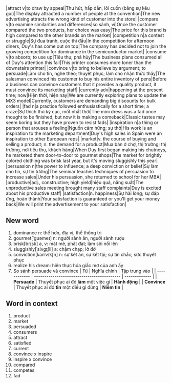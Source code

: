 ##
|attract v|to draw by appeal|Thu hút, hấp dẫn, lôi cuốn (bằng sự kêu gọi)|The display attracted a number of people at the convention|The new advertising attracts the wrong kind of customer into the store|
 |compare v|to examine similarities and differences|so sánh, ví|Once the customer compared the two products, her choice was easy|The price for this brand is high compared to the other brands on the market|
 |competition n|a contest or struggle|Sự đua tranh, cuộc thi đấu|In the competition for afternoon diners, Duy's has come out on top|The company has decided not to join the growing competition for dominance in the semiconductor market|
 |consume v|to absorb; to use up|Tiêu thụ; phá hủy|The business plans consumed all of Duy's attention this fall|This printer consumes more toner than the downstairs printer|
|convince v|to bring to believe by argument; to persuade|Làm cho tin, nghe theo; thuyết phục; làm cho nhận thức thấy|The salesman convinced his customer to buy his entire inventory of pens|Before a business can convince customers that it provides a quality product, it must convince its marketing staff|
|currently adv|happening at the present time; now|Hiện thời, hiện nay|We are currently exploring plans to update the MX3 model|Currently, customers are demanding big discounts for bulk orders|
|fad n|a practice followed enthusiastically for a short time; a craze|Sự thích thú kỳ cục, mốt nhất thời|The mini dress was a fad once thought to be finished, but now it is making a comeback|Classic tastes may seem boring but they have proven to resist fads|
|inspiration n|a thing or person that arouses a feeling|Nguồn cảm hứng; sự thở|His work is an inspiration to the marketing department|Duy's high sales in Spain were an inspiration to other European reps|
|market|v. the course of buying and selling a product; n. the demand for a
 product|Mua bán ở chợ, thị trường; thị trường, nơi tiêu thụ, khách hàng|When Duy first began making his chutneys, he marketed them door-to-door to gourmet shops|The market for brightly colored clothing was brisk last year, but it's moving sluggishly this year|
|persuasion n|the power to influence; a deep conviction or belief|Sự làm cho tin, sự tin tưởng|The seminar teaches techniques of persuasion to increase sales|Under his persuasion, she returned to school for her MBA|
|productive|adj., constructive; high yield|hiệu quả, năng suất|The unproductive sales meeting brought many staff complaints|Duy is excited about his productive staff|
|satisfaction|n. happiness|Sự hài lòng; sự đáp ứng, hoàn thành|Your satisfaction is guaranteed or you'll get your money back|We will print the advertisement to your satisfaction|
## New word
1. dominance n: thế hơn, địa vị, thế thống trị
2. gourmet[ˈɡʊəmeɪ] n: người sành ăn, người sành rượu
3. brisk[brɪsk] a, v: mát mẻ, phát đạt; làm sôi nổi lên
4. sluggishly[ˈslʌɡɪʃli] a: chậm chạp; lờ đờ
5. conviction[kənˈvɪkʃn] n: sự kết án, sự kết tội; sự tin chắc; sức thuyết phục
6. realize his dream: hiện thực hóa giấc mơ của anh ấy
7. So sánh persuade và convince 
| Từ           | Nghĩa chính                                | Tập trung vào |
| ------------ | ------------------------------------------ | ------------- |
| **Persuade** | Thuyết phục ai đó **làm** một việc gì      | **Hành động** |
| **Convince** | Thuyết phục ai đó **tin** một điều gì đúng | **Niềm tin**  |

## Word in context
1. product
2. market
3. persuaded
4. consumers
5. attract
6. satisfied
7. current
8. convince x inspire
9. inspire x convince
10. compared
11. competes
12. fad
